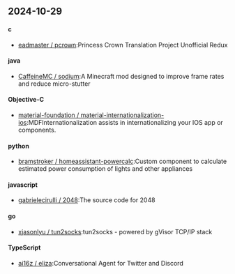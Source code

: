 ## 2024-10-29
#### c
* [eadmaster / pcrown](https://github.com/eadmaster/pcrown):Princess Crown Translation Project Unofficial Redux
#### java
* [CaffeineMC / sodium](https://github.com/CaffeineMC/sodium):A Minecraft mod designed to improve frame rates and reduce micro-stutter
#### Objective-C
* [material-foundation / material-internationalization-ios](https://github.com/material-foundation/material-internationalization-ios):MDFInternationalization assists in internationalizing your IOS app or components.
#### python
* [bramstroker / homeassistant-powercalc](https://github.com/bramstroker/homeassistant-powercalc):Custom component to calculate estimated power consumption of lights and other appliances
#### javascript
* [gabrielecirulli / 2048](https://github.com/gabrielecirulli/2048):The source code for 2048
#### go
* [xjasonlyu / tun2socks](https://github.com/xjasonlyu/tun2socks):tun2socks - powered by gVisor TCP/IP stack
#### TypeScript
* [ai16z / eliza](https://github.com/ai16z/eliza):Conversational Agent for Twitter and Discord
